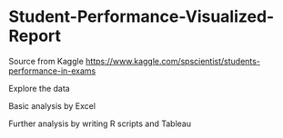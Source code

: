 # Student-Performance-Visualized-Report

Source from Kaggle https://www.kaggle.com/spscientist/students-performance-in-exams


Explore the data

Basic analysis by Excel

Further analysis by writing R scripts and Tableau
